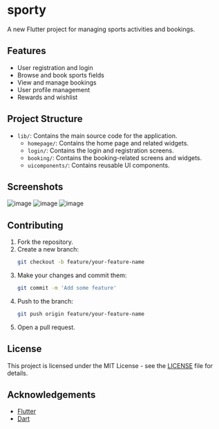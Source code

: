 # sporty

A new Flutter project for managing sports activities and bookings.

## Features

- User registration and login
- Browse and book sports fields
- View and manage bookings
- User profile management
- Rewards and wishlist

## Project Structure

- `lib/`: Contains the main source code for the application.
  - `homepage/`: Contains the home page and related widgets.
  - `login/`: Contains the login and registration screens.
  - `booking/`: Contains the booking-related screens and widgets.
  - `uicomponents/`: Contains reusable UI components.

## Screenshots
![image](https://github.com/Vidhyadhar11/sporty/assets/145692530/deba4812-a7dd-4a06-b6da-e0358369b018)
![image](https://github.com/Vidhyadhar11/sporty/assets/145692530/b2805d95-c56b-455a-8ce6-dfe53b807043)
![image](https://github.com/Vidhyadhar11/sporty/assets/145692530/87273325-9961-4637-980b-8f67504c2607)


## Contributing

1. Fork the repository.
2. Create a new branch:
   ```sh
   git checkout -b feature/your-feature-name
   ```
3. Make your changes and commit them:
   ```sh
   git commit -m 'Add some feature'
   ```
4. Push to the branch:
   ```sh
   git push origin feature/your-feature-name
   ```
5. Open a pull request.

## License

This project is licensed under the MIT License - see the [LICENSE](LICENSE) file for details.

## Acknowledgements

- [Flutter](https://flutter.dev/)
- [Dart](https://dart.dev/)
